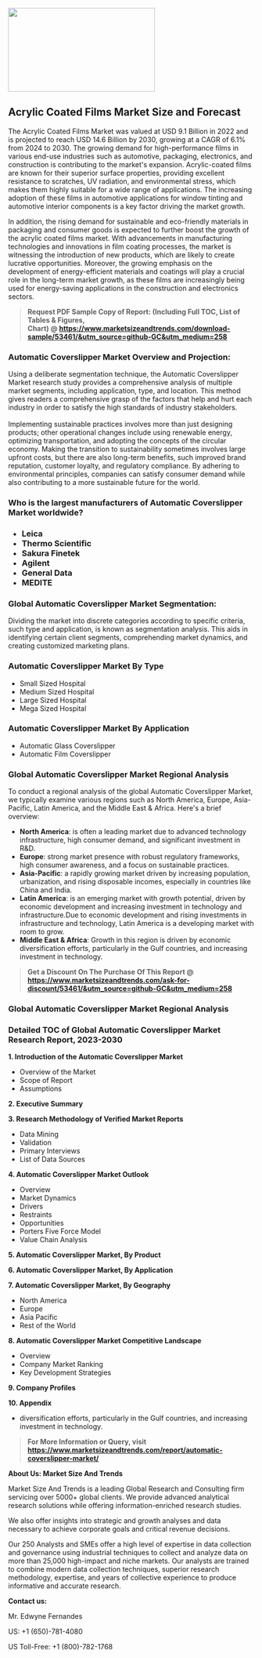 <p><img class="alignnone size-medium wp-image-20088" src="https://ffe5etoiles.com/wp-content/uploads/2024/12/MST1-300x171.png" alt="" width="300" height="171" /></p><h2>Acrylic Coated Films Market Size and Forecast</h2><p>The Acrylic Coated Films Market was valued at USD 9.1 Billion in 2022 and is projected to reach USD 14.6 Billion by 2030, growing at a CAGR of 6.1% from 2024 to 2030. The growing demand for high-performance films in various end-use industries such as automotive, packaging, electronics, and construction is contributing to the market's expansion. Acrylic-coated films are known for their superior surface properties, providing excellent resistance to scratches, UV radiation, and environmental stress, which makes them highly suitable for a wide range of applications. The increasing adoption of these films in automotive applications for window tinting and automotive interior components is a key factor driving the market growth.</p><p>In addition, the rising demand for sustainable and eco-friendly materials in packaging and consumer goods is expected to further boost the growth of the acrylic coated films market. With advancements in manufacturing technologies and innovations in film coating processes, the market is witnessing the introduction of new products, which are likely to create lucrative opportunities. Moreover, the growing emphasis on the development of energy-efficient materials and coatings will play a crucial role in the long-term market growth, as these films are increasingly being used for energy-saving applications in the construction and electronics sectors.</p></p><blockquote id="" class=""><strong>Request PDF Sample Copy of Report: (Including Full TOC, List of Tables &amp; Figures, Chart)&nbsp;@&nbsp;<strong><a href="https://www.marketsizeandtrends.com/download-sample/53461/&utm_source=github-GC&utm_medium=258" target="_blank">https://www.marketsizeandtrends.com/download-sample/53461/&utm_source=github-GC&utm_medium=258</a></strong></strong></blockquote><h3 id="" class="">Automatic Coverslipper Market&nbsp;Overview and Projection:</h3><p id="" class="">Using a deliberate segmentation technique, the Automatic Coverslipper Market research study provides a comprehensive analysis of multiple market segments, including application, type, and location. This method gives readers a comprehensive grasp of the factors that help and hurt each industry in order to satisfy the high standards of industry stakeholders. <br /> <br />Implementing sustainable practices involves more than just designing products; other operational changes include using renewable energy, optimizing transportation, and adopting the concepts of the circular economy. Making the transition to sustainability sometimes involves large upfront costs, but there are also long-term benefits, such improved brand reputation, customer loyalty, and regulatory compliance. By adhering to environmental principles, companies can satisfy consumer demand while also contributing to a more sustainable future for the world.</p><h3 id="" class="">Who is the largest manufacturers of&nbsp;Automatic Coverslipper Market worldwide?</h3><h3 class=""><p><ul><li>Leica </li><li> Thermo Scientific </li><li> Sakura Finetek </li><li> Agilent </li><li> General Data </li><li> MEDITE</li></ul></p></h3><h3 id="" class="">Global&nbsp;Automatic Coverslipper Market Segmentation:</h3><p id="" class="">Dividing the market into discrete categories according to specific criteria, such type and application, is known as segmentation analysis. This aids in identifying certain client segments, comprehending market dynamics, and creating customized marketing plans.</p><h3 id="" class="">Automatic Coverslipper Market&nbsp;By Type</h3><p><p><ul><li>Small Sized Hospital</li><li> Medium Sized Hospital</li><li> Large Sized Hospital</li><li> Mega Sized Hospital</p></li></ul></p></p><h3 id="" class="">Automatic Coverslipper Market&nbsp;By Application</h3><p class=""><p><ul><li>Automatic Glass Coverslipper</li><li> Automatic Film Coverslipper</li></ul></p></p><h3 id="" class="">Global Automatic Coverslipper Market Regional Analysis</h3><p id="" class="">To conduct a regional analysis of the global Automatic Coverslipper Market, we typically examine various regions such as North America, Europe, Asia-Pacific, Latin America, and the Middle East &amp; Africa. Here's a brief overview:</p><ul><li><strong>North America</strong>: is often a leading market due to advanced technology infrastructure, high consumer demand, and significant investment in R&amp;D.</li><li><strong>Europe</strong>: strong market presence with robust regulatory frameworks, high consumer awareness, and a focus on sustainable practices.</li><li><strong>Asia-Pacific</strong>: a rapidly growing market driven by increasing population, urbanization, and rising disposable incomes, especially in countries like China and India.</li><li><strong>Latin America</strong>: is an emerging market with growth potential, driven by economic development and increasing investment in technology and infrastructure.Due to economic development and rising investments in infrastructure and technology, Latin America is a developing market with room to grow.</li><li><strong>Middle East &amp; Africa</strong>: Growth in this region is driven by economic diversification efforts, particularly in the Gulf countries, and increasing investment in technology.</li></ul><blockquote id="" class=""><strong>Get a Discount On The Purchase Of This Report @ <strong><a href="https://www.marketsizeandtrends.com/ask-for-discount/53461/&utm_source=github-GC&utm_medium=258" target="_blank">https://www.marketsizeandtrends.com/ask-for-discount/53461/&utm_source=github-GC&utm_medium=258</a></strong></strong></blockquote><h3 id="" class="">Global Automatic Coverslipper Market Regional Analysis</h3><h3 id="" class="">Detailed TOC of Global Automatic Coverslipper Market Research Report, 2023-2030</h3><p id="" class=""><strong>1. Introduction of the Automatic Coverslipper Market</strong></p><ul><li>Overview of the Market</li><li>Scope of Report</li><li>Assumptions</li></ul><p id="" class=""><strong>2. Executive Summary</strong></p><p id="" class=""><strong>3. Research Methodology of Verified Market Reports</strong></p><ul><li>Data Mining</li><li>Validation</li><li>Primary Interviews</li><li>List of Data Sources</li></ul><p id="" class=""><strong>4. Automatic Coverslipper Market Outlook</strong></p><ul><li>Overview</li><li>Market Dynamics</li><li>Drivers</li><li>Restraints</li><li>Opportunities</li><li>Porters Five Force Model</li><li>Value Chain Analysis</li></ul><p id="" class=""><strong>5. Automatic Coverslipper Market, By Product</strong></p><p id="" class=""><strong>6. Automatic Coverslipper Market, By Application</strong></p><p id="" class=""><strong>7. Automatic Coverslipper Market, By Geography</strong></p><ul><li>North America</li><li>Europe</li><li>Asia Pacific</li><li>Rest of the World</li></ul><p id="" class=""><strong>8. Automatic Coverslipper Market Competitive Landscape</strong></p><ul><li>Overview</li><li>Company Market Ranking</li><li>Key Development Strategies</li></ul><p id="" class=""><strong>9. Company Profiles</strong></p><p id="" class=""><strong>10. Appendix</strong></p><ul><li>diversification efforts, particularly in the Gulf countries, and increasing investment in technology.</li></ul><blockquote id="" class=""><strong>For More Information or Query, visit <strong><strong><a href="https://www.marketsizeandtrends.com/report/automatic-coverslipper-market/" target="_blank">https://www.marketsizeandtrends.com/report/automatic-coverslipper-market/</a></strong></strong></strong></blockquote><p id="" class=""><strong>About Us: Market Size And Trends</strong></p><p id="" class="">Market Size And Trends is a leading Global Research and Consulting firm servicing over 5000+ global clients. We provide advanced analytical research solutions while offering information-enriched research studies.</p><p id="" class="">We also offer insights into strategic and growth analyses and data necessary to achieve corporate goals and critical revenue decisions.</p><p id="" class="">Our 250 Analysts and SMEs offer a high level of expertise in data collection and governance using industrial techniques to collect and analyze data on more than 25,000 high-impact and niche markets. Our analysts are trained to combine modern data collection techniques, superior research methodology, expertise, and years of collective experience to produce informative and accurate research.</p><p id="" class=""><strong>Contact us:</strong></p><p id="" class="">Mr. Edwyne Fernandes</p><p id="" class="">US: +1 (650)-781-4080</p><p id="" class="">US Toll-Free: +1 (800)-782-1768</p>
